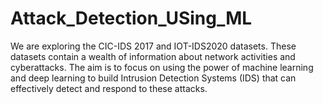 # Attack_Detection_USing_ML
We are exploring the CIC-IDS 2017 and IOT-IDS2020 datasets. These datasets contain a wealth of information about network activities and cyberattacks. The aim is to focus on using the power of machine learning and deep learning to build Intrusion Detection Systems (IDS) that can effectively detect and respond to these attacks. 
